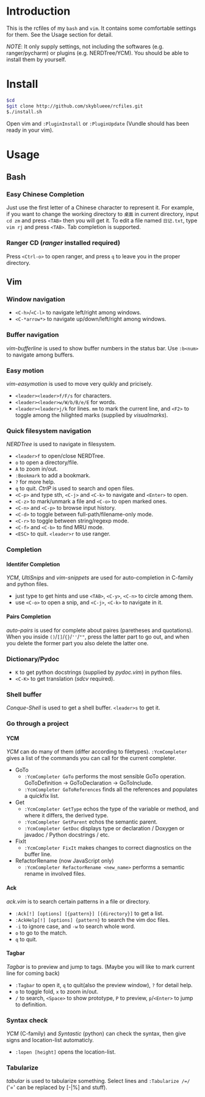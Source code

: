 # Introduction
This is the rcfiles of my `bash` and `vim`. It contains some comfortable settings for them. See the Usage section for detail.

*NOTE*: It only supply settings, not including the softwares (e.g. ranger/pycharm) or plugins (e.g. NERDTree/YCM). You should be able to install them by yourself.

# Install
```bash
$cd
$git clone http://github.com/skyblueee/rcfiles.git
$./install.sh
```
Open vim and `:PluginInstall` or `:PluginUpdate` (Vundle should has been ready in your vim).

# Usage
## Bash
### Easy Chinese Completion
Just use the first letter of a Chinese character to represent it. For example, if you want to change the working directory to `桌面` in current directory, input `cd zm` and press `<TAB>` then you will get it. To edit a file named `日记.txt`, type `vim rj` and press `<TAB>`. Tab completion is supported.
### Ranger CD (*ranger* installed required)
Press `<Ctrl-o>` to open ranger, and press `q` to leave you in the proper directory.

## Vim
### Window navigation
* `<C-h>`/`<C-l>` to navigate left/right among windows.
* `<C-*arrow*>` to navigate up/down/left/right among windows.
### Buffer navigation
*vim-bufferline* is used to show buffer numbers in the status bar. Use `:b<num>` to navigate among buffers.
### Easy motion
*vim-easymotion* is used to move very quikly and pricisely.
* `<leader><leader>f/F/s` for characters.
* `<leader><leader>w/W/b/B/e/E` for words.
* `<leader><leader>j/k` for lines.
`mm` to mark the current line, and `<F2>` to toggle among the hilighted marks (supplied by *visualmarks*).
### Quick filesystem navigation
*NERDTree* is used to navigate in filesystem.
* `<leader>f` to open/close NERDTree.
* `o` to open a directory/file.
* `A` to zoom in/out.
* `:Bookmark` to add a bookmark.
* `?` for more help.
* `q` to quit.
*CtrlP* is used to search and open files.
* `<C-p>` and type sth, `<C-j>` and `<C-k>` to navigate and `<Enter>` to open.
* `<C-z>` to mark/unmark a file and `<C-o>` to open marked ones.
* `<C-n>` and `<C-p>` to browse input history.
* `<C-d>` to toggle between full-path/filename-only mode.
* `<C-r>` to toggle between string/regexp mode.
* `<C-f>` and `<C-b>` to find MRU mode.
* `<ESC>` to quit.
`<leader>r` to use ranger.
### Completion
#### Identifer Completion
*YCM*, *UltiSnips* and *vim-snippets* are used for auto-completion in C-family and python files.
* just type to get hints and use `<TAB>`, `<C-y>`, `<C-n>` to circle among them.
* use `<C-o>` to open a snip, and `<C-j>`, `<C-k>` to navigate in it.
#### Pairs Completion
*auto-pairs* is used for complete about paires (paretheses and quotations).  When you inside `()`/`[]`/`{}`/`''`/`""`, press the latter part to go out, and when you delete the former part you also delete the latter one.
### Dictionary/Pydoc
* `K` to get python docstrings (supplied by *pydoc.vim*) in python files.
* `<C-K>` to get translation (*sdcv* required).
### Shell buffer
*Conque-Shell* is used to get a shell buffer. `<leader>s` to get it.
### Go through a project
#### YCM
*YCM* can do many of them (differ according to filetypes). `:YcmCompleter` gives a list of the commands you can call for the current completer.
* GoTo
    * `:YcmCompleter GoTo` performs the most sensible GoTo operation. GoToDefinition -> GoToDeclaration -> GoToInclude.
    * `:YcmCompleter GoToReferences` finds all the references and populates a quickfix list.
* Get
    * `:YcmCompleter GetType` echos the type of the variable or method, and where it differs, the derived type.
    * `:YcmCompleter GetParent` echos the semantic parent.
    * `:YcmCompleter GetDoc` displays type or declaration / Doxygen or javadoc / Python docstrings / etc.
* FixIt
    * `:YcmCompleter FixIt` makes changes to correct diagnostics on the buffer line.
* RefactorRename (now JavaScript only)
    * `:YcmCompleter RefactorRename <new_name>` performs a semantic rename in involved file*s*.
#### Ack
*ack.vim* is to search certain patterns in a file or directory.
* `:Ack[!] [options] [{pattern}] [{directory}]` to get a list.
* `:AckHelp[!] [options] {pattern}` to search the vim doc files.
* `-i` to ignore case, and `-w` to search whole word.
* `o` to go to the match.
* `q` to quit.
#### Tagbar
*Tagbar* is to preview and jump to tags. (Maybe you will like to mark current line for coming back)
* `:Tagbar` to open it, `q` to quit(also the preview window), `?` for detail help.
* `o` to toggle fold, `x` to zoom in/out.
* `/` to search, `<Space>` to show prototype, `P` to preview, `p`/`<Enter>` to jump to definition.
### Syntax check
*YCM* (C-family) and *Syntastic* (python) can check the syntax, then give signs and location-list automaticly.
* `:lopen [height]` opens the location-list.
### Tabularize
*tabular* is used to tabularize something. Select lines and `:Tabularize /=/` ('=' can be replaced by [-|%] and stuff).
